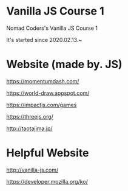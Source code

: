 # Vanilla JS Course 1
Nomad Coders's Vanilla JS Course 1

It's started since 2020.02.13.~

# Website (made by. JS)
https://momentumdash.com/

https://world-draw.appspot.com/

https://impactjs.com/games

https://threejs.org/

http://taotajima.jp/


# Helpful Website
http://vanilla-js.com/

https://developer.mozilla.org/ko/
